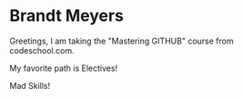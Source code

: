 # Brandt Meyers

Greetings, I am taking the "Mastering GITHUB" course from codeschool.com.

My favorite path is Electives!

Mad Skills!
